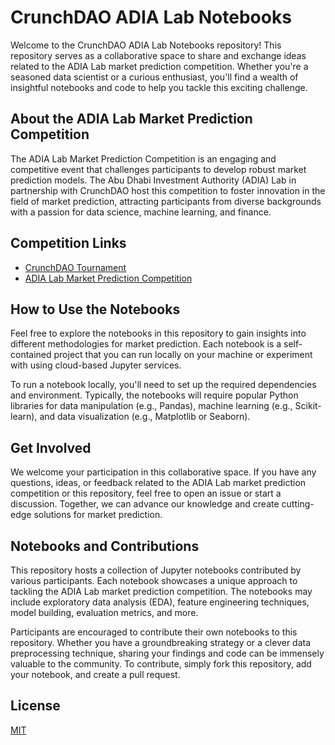 # CrunchDAO ADIA Lab Notebooks

Welcome to the CrunchDAO ADIA Lab Notebooks repository! This repository serves as a collaborative space to share and exchange ideas related to the ADIA Lab market prediction competition. 
Whether you're a seasoned data scientist or a curious enthusiast, you'll find a wealth of insightful notebooks and code to help you tackle this exciting challenge.


## About the ADIA Lab Market Prediction Competition

The ADIA Lab Market Prediction Competition is an engaging and competitive event that challenges participants to develop robust market prediction models. 
The Abu Dhabi Investment Authority (ADIA) Lab in partnership with CrunchDAO host this competition to foster innovation in the field of market prediction,
attracting participants from diverse backgrounds with a passion for data science, machine learning, and finance.


## Competition Links

- [CrunchDAO Tournament](https://www.crunchdao.com)
- [ADIA Lab Market Prediction Competition](https://www.crunchdao.com/live/adialab)


## How to Use the Notebooks

Feel free to explore the notebooks in this repository to gain insights into different methodologies for market prediction. Each notebook is a self-contained project that you can run 
locally on your machine or experiment with using cloud-based Jupyter services.

To run a notebook locally, you'll need to set up the required dependencies and environment. Typically, the notebooks will require popular Python libraries for data manipulation 
(e.g., Pandas), machine learning (e.g., Scikit-learn), and data visualization (e.g., Matplotlib or Seaborn). 


## Get Involved

We welcome your participation in this collaborative space. If you have any questions, ideas, or feedback related to the ADIA Lab market prediction competition or this repository, 
feel free to open an issue or start a discussion. Together, we can advance our knowledge and create cutting-edge solutions for market prediction.


## Notebooks and Contributions

This repository hosts a collection of Jupyter notebooks contributed by various participants. Each notebook showcases a unique approach to tackling the ADIA Lab market prediction competition.
The notebooks may include exploratory data analysis (EDA), feature engineering techniques, model building, evaluation metrics, and more.

Participants are encouraged to contribute their own notebooks to this repository. Whether you have a groundbreaking strategy or a clever data preprocessing technique, 
sharing your findings and code can be immensely valuable to the community. To contribute, simply fork this repository, add your notebook, and create a pull request.


## License

[MIT](https://choosealicense.com/licenses/mit/)
